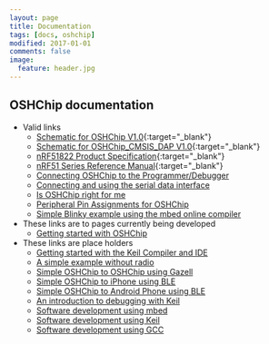 ```yaml
---
layout: page
title: Documentation
tags: [docs, oshchip]
modified: 2017-01-01
comments: false
image:
  feature: header.jpg
---
```


## OSHChip documentation

* Valid links
  * [Schematic for OSHChip V1.0](OSHChip_V1.0___Schematic.PDF){:target="_blank"}
  * [Schematic for OSHChip_CMSIS_DAP V1.0](OSHChip_CMSIS-DAP_V1.0___Schematic_Prints.PDF){:target="_blank"}
  * [nRF51822 Product Specification](http://oshchip.com/downloads/nRF51822_PS_v3.3.pdf){:target="_blank"}
  * [nRF51 Series Reference Manual](http://oshchip.com/downloads/nRF51_Series_Reference_Manual_v3.0.pdf){:target="_blank"}
  * [Connecting OSHChip to the Programmer/Debugger](OSHChip_Connections.html)
  * [Connecting and using the serial data interface](OSHChip_CMSIS_DAP_V1.0_Serial_Data_Interface.html)
  * [Is OSHChip right for me](/docs/Is_OSHChip_right_for_me.html)
  * [Peripheral Pin Assignments for OSHChip](OSHChip_Pin_Assignments.html)
  * [Simple Blinky example using the mbed online compiler](mbed_Blinky.html)
* These links are to pages currently being developed
  * [Getting started with OSHChip](/docs/Getting_started_with_OSHChip.html)
* These links are place holders
  * [Getting started with the Keil Compiler and IDE](Sorry_not_yet_written.html)
  * [A simple example without radio](Sorry_not_yet_written.html)
  * [Simple OSHChip to OSHChip using Gazell](Sorry_not_yet_written.html)
  * [Simple OSHChip to iPhone using BLE](Sorry_not_yet_written.html)
  * [Simple OSHChip to Android Phone using BLE](Sorry_not_yet_written.html)
  * [An introduction to debugging with Keil](Sorry_not_yet_written.html)
  * [Software development using mbed](Sorry_not_yet_written.html)
  * [Software development using Keil](Sorry_not_yet_written.html)
  * [Software development using GCC](Sorry_not_yet_written.html)
